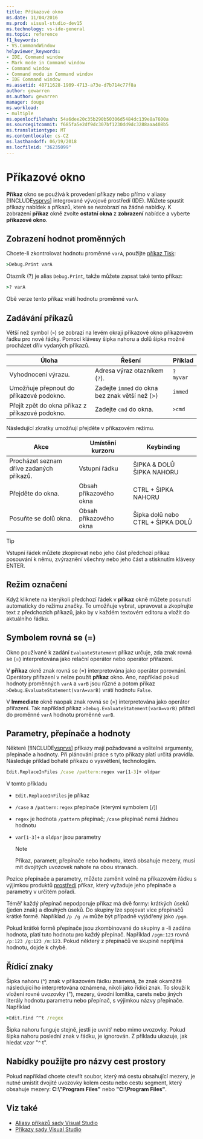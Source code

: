```yaml
---
title: Příkazové okno
ms.date: 11/04/2016
ms.prod: visual-studio-dev15
ms.technology: vs-ide-general
ms.topic: reference
f1_keywords:
- VS.CommandWindow
helpviewer_keywords:
- IDE, Command window
- Mark mode in Command window
- Command window
- Command mode in Command window
- IDE Command window
ms.assetid: 48711628-1909-4713-a73e-d7b714c77f8a
author: gewarren
ms.author: gewarren
manager: douge
ms.workload:
- multiple
ms.openlocfilehash: 54a6dee20c35b290b50306d5484dc139e8a7600a
ms.sourcegitcommit: f685fa5e2df9dc307bf1230dd9dc3288aaa408b5
ms.translationtype: MT
ms.contentlocale: cs-CZ
ms.lasthandoff: 06/19/2018
ms.locfileid: "36235099"
---
```

# <a name="command-window"></a>Příkazové okno
**Příkaz** okno se používá k provedení příkazy nebo přímo v aliasy [!INCLUDE[vsprvs](../../code-quality/includes/vsprvs_md.md)] integrované vývojové prostředí (IDE). Můžete spustit příkazy nabídek a příkazů, které se nezobrazí na žádné nabídky. K zobrazení **příkaz** okně zvolte **ostatní okna** z **zobrazení** nabídce a vyberte **příkazové okno**.

## <a name="displaying-the-values-of-variables"></a>Zobrazení hodnot proměnných
 Chcete-li zkontrolovat hodnotu proměnné `varA`, použijte [příkaz Tisk](../../ide/reference/print-command.md):

```cmd
>Debug.Print varA
```

 Otazník (?) je alias `Debug.Print`, takže můžete zapsat také tento příkaz:

```cmd
>? varA
```

 Obě verze tento příkaz vrátí hodnotu proměnné `varA`.

## <a name="entering-commands"></a>Zadávání příkazů
 Větší než symbol (`>`) se zobrazí na levém okraji příkazové okno příkazovém řádku pro nové řádky. Pomocí klávesy šipka nahoru a dolů šipka možné procházet dřív vydaných příkazů.

|Úloha|Řešení|Příklad|
|----------|--------------|-------------|
|Vyhodnocení výrazu.|Adresa výraz otazníkem (`?`).|`? myvar`|
|Umožňuje přepnout do příkazové podokno.|Zadejte `immed` do okna bez znak větší než (>)|`immed`|
|Přejít zpět do okna příkaz z příkazové podokno.|Zadejte `cmd` do okna.|`>cmd`|

 Následující zkratky umožňují přejděte v příkazovém režimu.

|Akce|Umístění kurzoru|Keybinding|
|------------|---------------------|----------------|
|Procházet seznam dříve zadaných příkazů.|Vstupní řádku|ŠIPKA &AMP; DOLŮ ŠIPKA NAHORU|
|Přejděte do okna.|Obsah příkazového okna|CTRL + ŠIPKA NAHORU|
|Posuňte se dolů okna.|Obsah příkazového okna|Šipka dolů nebo CTRL + ŠIPKA DOLŮ|

> [!TIP]
> Vstupní řádek můžete zkopírovat nebo jeho část předchozí příkaz posouvání k němu, zvýraznění všechny nebo jeho část a stisknutím klávesy ENTER.


## <a name="mark-mode"></a>Režim označení
 Když kliknete na kterýkoli předchozí řádek v **příkaz** okně můžete posunutí automaticky do režimu značky. To umožňuje vybrat, upravovat a zkopírujte text z předchozích příkazů, jako by v každém textovém editoru a vložit do aktuálního řádku.

## <a name="the-equals--sign"></a>Symbolem rovná se (=)
 Okno používané k zadání `EvaluateStatement` příkaz určuje, zda znak rovná se (=) interpretována jako relační operátor nebo operátor přiřazení.

 V **příkaz** okně znak rovná se (=) interpretována jako operátor porovnání. Operátory přiřazení v nelze použít **příkaz** okno. Ano, například pokud hodnoty proměnných `varA` a `varB` jsou různé a potom příkaz `>Debug.EvaluateStatement(varA=varB)` vrátí hodnotu `False`.

 V **Immediate** okně naopak znak rovná se (=) interpretována jako operátor přiřazení. Tak například příkaz `>Debug.EvaluateStatement(varA=varB)` přiřadí do proměnné `varA` hodnotu proměnné `varB`.

## <a name="parameters-switches-and-values"></a>Parametry, přepínače a hodnoty
 Některé [!INCLUDE[vsprvs](../../code-quality/includes/vsprvs_md.md)] příkazy mají požadované a volitelné argumenty, přepínače a hodnoty. Při plánování práce s tyto příkazy platí určitá pravidla. Následuje příklad bohaté příkazu o vysvětlení, technologiím.

```cmd
Edit.ReplaceInFiles /case /pattern:regex var[1-3]+ oldpar
```

 V tomto příkladu

-   `Edit.ReplaceInFiles` je příkaz

-   `/case` a `/pattern:regex` přepínače (kterými symbolem [/])

-   `regex` je hodnota `/pattern` přepínač; `/case` přepínač nemá žádnou hodnotu

-   `var[1-3]+` a `oldpar` jsou parametry

    > [!NOTE]
    >  Příkaz, parametr, přepínače nebo hodnotu, která obsahuje mezery, musí mít dvojitých uvozovek nahoře na obou stranách.

Pozice přepínače a parametry, můžete zaměnit volně na příkazovém řádku s výjimkou produktů [prostředí](../../ide/reference/shell-command.md) příkaz, který vyžaduje jeho přepínače a parametry v určitém pořadí.

Téměř každý přepínač nepodporuje příkaz má dvě formy: krátkých úseků (jeden znak) a dlouhých úseků. Do skupiny lze spojovat více přepínačů krátké formě. Například `/p /g /m` může být případně vyjádřený jako `/pgm`.

Pokud krátké formě přepínače jsou zkombinované do skupiny a -li zadána hodnota, platí tuto hodnotu pro každý přepínač. Například `/pgm:123` rovná `/p:123 /g:123 /m:123`. Pokud některý z přepínačů ve skupině nepřijímá hodnotu, dojde k chybě.

## <a name="escape-characters"></a>Řídicí znaky
 Šipka nahoru (^) znak v příkazovém řádku znamená, že znak okamžitě následující ho interpretována oznámena, nikoli jako řídicí znak. To slouží k vložení rovné uvozovky ("), mezery, úvodní lomítka, carets nebo jiných literály hodnotu parametru nebo přepínač, s výjimkou názvy přepínače. Například

```cmd
>Edit.Find ^^t /regex
```

 Šipka nahoru funguje stejně, jestli je uvnitř nebo mimo uvozovky. Pokud šipka nahoru poslední znak v řádku, je ignorován. Z příkladu ukazuje, jak hledat vzor "^ t".

## <a name="use-quotes-for-path-names-with-spaces"></a>Nabídky použijte pro názvy cest prostory
 Pokud například chcete otevřít soubor, který má cestu obsahující mezery, je nutné umístit dvojité uvozovky kolem cestu nebo cestu segment, který obsahuje mezery: **C:\\"Program Files"** nebo **"C:\Program Files"**.

## <a name="see-also"></a>Viz také

- [Aliasy příkazů sady Visual Studio](../../ide/reference/visual-studio-command-aliases.md)
- [Příkazy sady Visual Studio](../../ide/reference/visual-studio-commands.md)